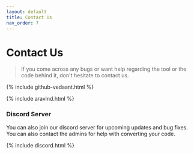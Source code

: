 ```yaml
---
layout: default
title: Contact Us
nav_order: 7
---
```

# [](#header-1) Contact Us

> If you come across any bugs or want help regarding the tool or the code behind it, don't hesitate to contact us.

{% include github-vedaant.html %}

{% include aravind.html %}


### [](#header-3) Discord Server

You can also join our discord server for upcoming updates and bug fixes. You can also contact the admins for help with converting your code.

{% include discord.html %}

